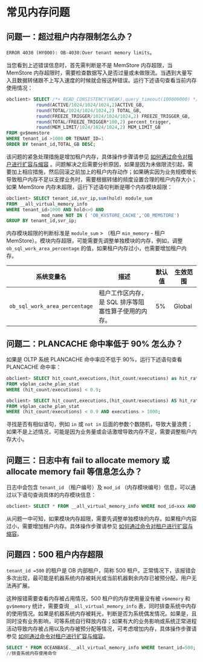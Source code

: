 # 常见内存问题

## 问题一：超过租户内存限制怎么办？

`ERROR 4030 (HY000): OB-4030:Over tenant memory limits`。

当您看到上述错误信息时，首先需判断是不是 MemStore 内存超限，当 MemStore 内存超限时，需要检查数据写入是否过量或未做限流。当遇到大量写入且数据转储跟不上写入速度的时候就会报这种错误。运行下述语句查看当前内存使用情况：

```sql
obclient> SELECT /*+ READ_CONSISTENCY(WEAK),query_timeout(100000000) */ TENANT_ID,IP,
           round(ACTIVE/1024/1024/1024,2)ACTIVE_GB,
           round(TOTAL/1024/1024/1024,2) TOTAL_GB,
           round(FREEZE_TRIGGER/1024/1024/1024,2) FREEZE_TRIGGER_GB,
           round(TOTAL/FREEZE_TRIGGER*100,2) percent_trigger,
           round(MEM_LIMIT/1024/1024/1024,2) MEM_LIMIT_GB 
FROM gv$memstore
WHERE tenant_id >1000 OR TENANT_ID=1
ORDER BY tenant_id,TOTAL_GB DESC;
```

该问题的紧急处理措施是增加租户内存，具体操作步骤请参见 [如何通过命令对租户进行扩容与缩容](https://www.oceanbase.com/docs/knowledgeBase/how-to-use-commands-to-scale-tenants-in-or-out) 。问题解决之后需要分析原因，如果是因为未做限流引起，需要加上相应措施，然后回滚之前加上的租户内存动作；如果确实因为业务规模增长导致租户内存不足以支撑业务时，需要根据转储的频度设置合理的租户内存大小；如果 MemStore 内存未超限，运行下述语句判断是哪个内存模块超限：

```sql
obclient> SELECT tenant_id,svr_ip,sum(hold) module_sum
FROM __all_virtual_memory_info
WHERE tenant_id>1000 AND hold<>0 AND
             mod_name NOT IN ( 'OB_KVSTORE_CACHE','OB_MEMSTORE')
GROUP BY tenant_id,svr_ip;
```

内存模块超限的判断标准是 `module_sum` \> （租户 `min_memory` - 租户 MemStore）。模块内存超限，可能需要先调整单独模块的内存，例如，调整 `ob_sql_work_area_percentage` 的值，如果租户内存过小，也需要增加租户内存。

|             系统变量名             |              描述              | 默认值 |  生效范围  |
|-------------------------------|------------------------------|-----|--------|
| `ob_sql_work_area_percentage` | 租户工作区内存，是 SQL 排序等阻塞性算子使用的内存。 | 5%  | Global |

## 问题二：PLANCACHE 命中率低于 90% 怎么办？

如果是 OLTP 系统 PLANCACHE 命中率应不低于 90%，运行下述语句查看 PLANCACHE 命中率：

```sql
obclient> SELECT hit_count,executions,(hit_count/executions) as hit_ratio
FROM v$plan_cache_plan_stat
WHERE (hit_count/executions) < 0.9;

obclient> SELECT hit_count,executions,(hit_count/executions) AS hit_ratio
FROM v$plan_cache_plan_stat
WHERE (hit_count/executions) < 0.9 AND executions > 1000;
```

寻找是否有相似语句，例如 `in` 或 `not in` 后面的参数个数随机，导致大量浪费；如果不是上述情况，可能是因为业务量或会话激增导致内存不足，需要调整租户内存大小。

## 问题三：日志中有 fail to allocate memory 或 allocate memory fail 等信息怎么办？

日志中会包含 `tenant_id` （租户编号）及 `mod_id` （内存模块编号）信息，可以通过以下语句查询具体的内存模块信息：

```sql
obclient> SELECT * FROM __all_virtual_memory_info WHERE mod_id=xxx AND tenant_id = xxx
```

从问题一中可知，如果模块内存超限，需要先调整单独模块的内存。如果租户内容过小，需要增加租户内存。具体操作步骤请参见 [如何通过命令对租户进行扩容与缩容](https://www.oceanbase.com/docs/knowledgeBase/how-to-use-commands-to-scale-tenants-in-or-out)。

## 问题四：500 租户内存超限

`tenant_id =500` 的租户是 OB 内部租户，简称 500 租户。正常情况下，该报错会多次出现，最可能是机器系统内存被耗光或当前机器剩余内存已被预分配，用户无法再扩展。

这种报错需要查看内存被占用情况，500 租户的内存使用量没有被 `v$memory` 和 `gv$memory` 统计，需要查询`__all_virtual_memory_info` 表，同时排查系统中内存的使用情况。如果是机器系统内存被耗光，判断是否为系统偶发情况。如果是，且同时没有业务影响，可等系统自行释放内存；如果有大的业务影响或系统正常进程活动导致内存被占用以及内存被预分配等情况，可考虑增加内存，具体操作步骤请参见 [如何通过命令对租户进行扩容与缩容](https://www.oceanbase.com/docs/knowledgeBase/how-to-use-commands-to-scale-tenants-in-or-out)。

```sql
SELECT * FROM OCEANBASE.__all_virtual_memory_info WHERE tenant_id=500;
//排查系统内存使用命令
```
